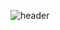 ![header](https://capsule-render.vercel.app/api?type=venom&height=300&color=60C825&text=gdhsf3701&fontAlignY=69&desc=:>&descSize=64&descAlignY=47&animation=fadeIn&textBg=false&rotate=0&section=header&fontSize=54)